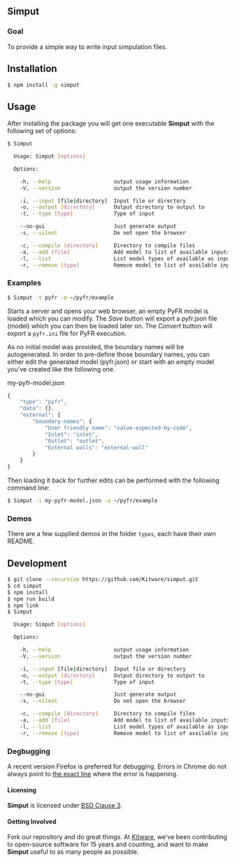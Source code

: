 ## Simput

### Goal

To provide a simple way to write input simpulation files.

## Installation

```sh
$ npm install -g simput
```

## Usage

After installing the package you will get one executable **Simput** with
the following set of options:

```sh
$ Simput

  Usage: Simput [options]

  Options:

    -h, --help                    output usage information
    -V, --version                 output the version number

    -i, --input [file|directory]  Input file or directory
    -o, --output [directory]      Output directory to output to
    -t, --type [type]             Type of input

    --no-gui                      Just generate output
    -s, --silent                  Do not open the browser

    -c, --compile [directory]     Directory to compile files
    -a, --add [file]              Add model to list of available inputs
    -l, --list                    List model types of available as inputs
    -r, --remove [type]           Remove model to list of available inputs

```

### Examples

```sh
$ Simput -t pyfr -o ~/pyfr/example
```

Starts a server and opens your web browser, an empty PyFR model is loaded which you can modify.
The _Save_ button will export a pyfr.json file (model) which you can then be loaded later on.
The _Convert_ button will export a `pyfr.ini` file for PyFR execution.

As no initial model was provided, the boundary names will be autogenerated.
In order to pre-define those boundary names, you can either edit the generated model (pyfr.json) or
start with an empty model you've created like the following one.

my-pyfr-model.json
```js
{
    "type": "pyfr",
    "data": {},
    "external": {
        "boundary-names": {
            "User friendly name": "value-expected-by-code",
            "Inlet": "inlet",
            "Outlet": "outlet",
            "External walls": "external-wall"
        }
    }
}
```

Then loading it back for further edits can be performed with the following command line:


```sh
$ Simput -i my-pyfr-model.json -o ~/pyfr/example
```

### Demos

There are a few supplied demos in the folder `types`, each have their own README.

## Development

```sh
$ git clone --recursive https://github.com/Kitware/simput.git
$ cd simput
$ npm install
$ npm run build
$ npm link
$ Simput

  Usage: Simput [options]

  Options:

    -h, --help                    output usage information
    -V, --version                 output the version number

    -i, --input [file|directory]  Input file or directory
    -o, --output [directory]      Output directory to output to
    -t, --type [type]             Type of input

    --no-gui                      Just generate output
    -s, --silent                  Do not open the browser

    -c, --compile [directory]     Directory to compile files
    -a, --add [file]              Add model to list of available inputs
    -l, --list                    List model types of available as inputs
    -r, --remove [type]           Remove model to list of available inputs

```

### Degbugging

A recent version Firefox is preferred for debugging. Errors in Chrome do not always point to [the exact line](https://github.com/altano/handlebars-loader/issues/67#issuecomment-171128403) where the error is happening.

#### Licensing

**Simput** is licensed under [BSD Clause 3](LICENSE).

#### Getting Involved

Fork our repository and do great things. At [Kitware](http://www.kitware.com),
we've been contributing to open-source software for 15 years and counting, and
want to make **Simput** useful to as many people as possible.

